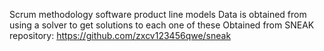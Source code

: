 Scrum methodology software product line models
Data is obtained from using a solver to get solutions to each one of these
Obtained from SNEAK repository: https://github.com/zxcv123456qwe/sneak
